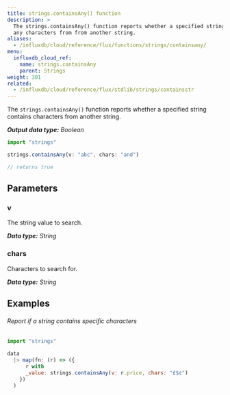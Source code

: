 ```yaml
---
title: strings.containsAny() function
description: >
  The strings.containsAny() function reports whether a specified string contains
  any characters from from another string.
aliases:
  - /influxdb/cloud/reference/flux/functions/strings/containsany/
menu:
  influxdb_cloud_ref:
    name: strings.containsAny
    parent: Strings
weight: 301
related:
  - /influxdb/cloud/reference/flux/stdlib/strings/containsstr
---
```


The `strings.containsAny()` function reports whether a specified string contains
characters from another string.

_**Output data type:** Boolean_

```js
import "strings"

strings.containsAny(v: "abc", chars: "and")

// returns true
```

## Parameters

### v
The string value to search.

_**Data type:** String_

### chars
Characters to search for.

_**Data type:** String_

## Examples

###### Report if a string contains specific characters
```js
import "strings"

data
  |> map(fn: (r) => ({
      r with
      _value: strings.containsAny(v: r.price, chars: "£$¢")
    })
  )
```
